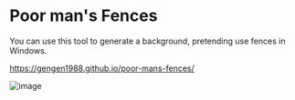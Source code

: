 # Poor man's Fences

You can use this tool to generate a background, pretending use fences in Windows.

https://gengen1988.github.io/poor-mans-fences/

![image](https://github.com/gengen1988/poor-mans-fences/assets/1947568/a07d6ca5-03ab-4b71-a8a9-a2baf10c4e86)
